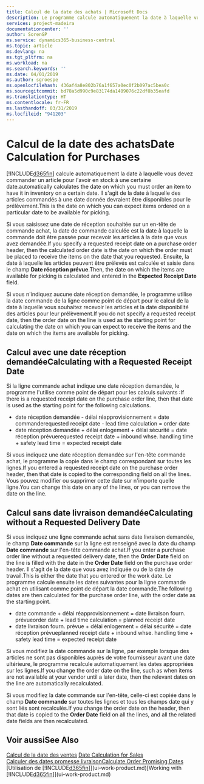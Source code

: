 ```yaml
---
title: Calcul de la date des achats | Microsoft Docs
description: Le programme calcule automatiquement la date à laquelle vous devez commander un article pour l'avoir en stock à une certaine date. Il s'agit de la date à laquelle des articles commandés à une date donnée devraient être disponibles pour le prélèvement.
services: project-madeira
documentationcenter: ''
author: SorenGP
ms.service: dynamics365-business-central
ms.topic: article
ms.devlang: na
ms.tgt_pltfrm: na
ms.workload: na
ms.search.keywords: ''
ms.date: 04/01/2019
ms.author: sgroespe
ms.openlocfilehash: 436af4a8e802b76a1f657a0ec0f2b097ac5bea0c
ms.sourcegitcommit: bd78a5d990c9e83174da1409076c22df8b35eafd
ms.translationtype: HT
ms.contentlocale: fr-FR
ms.lasthandoff: 03/31/2019
ms.locfileid: "941203"
---
```

# <a name="date-calculation-for-purchases"></a><span data-ttu-id="9b67e-104">Calcul de la date des achats</span><span class="sxs-lookup"><span data-stu-id="9b67e-104">Date Calculation for Purchases</span></span>
[!INCLUDE[d365fin](includes/d365fin_md.md)] <span data-ttu-id="9b67e-105">calcule automatiquement la date à laquelle vous devez commander un article pour l'avoir en stock à une certaine date.</span><span class="sxs-lookup"><span data-stu-id="9b67e-105">automatically calculates the date on which you must order an item to have it in inventory on a certain date.</span></span> <span data-ttu-id="9b67e-106">Il s'agit de la date à laquelle des articles commandés à une date donnée devraient être disponibles pour le prélèvement.</span><span class="sxs-lookup"><span data-stu-id="9b67e-106">This is the date on which you can expect items ordered on a particular date to be available for picking.</span></span>  

<span data-ttu-id="9b67e-107">Si vous saisissez une date de réception souhaitée sur un en-tête de commande achat, la date de commande calculée est la date à laquelle la commande doit être passée pour recevoir les articles à la date que vous avez demandée.</span><span class="sxs-lookup"><span data-stu-id="9b67e-107">If you specify a requested receipt date on a purchase order header, then the calculated order date is the date on which the order must be placed to receive the items on the date that you requested.</span></span> <span data-ttu-id="9b67e-108">Ensuite, la date à laquelle les articles peuvent être prélevés est calculée et saisie dans le champ **Date réception prévue**.</span><span class="sxs-lookup"><span data-stu-id="9b67e-108">Then, the date on which the items are available for picking is calculated and entered in the **Expected Receipt Date** field.</span></span>  

<span data-ttu-id="9b67e-109">Si vous n'indiquez aucune date réception demandée, le programme utilise la date commande de la ligne comme point de départ pour le calcul de la date à laquelle vous souhaitez recevoir les articles et la date disponibilité des articles pour leur prélèvement.</span><span class="sxs-lookup"><span data-stu-id="9b67e-109">If you do not specify a requested receipt date, then the order date on the line is used as the starting point for calculating the date on which you can expect to receive the items and the date on which the items are available for picking.</span></span>  

## <a name="calculating-with-a-requested-receipt-date"></a><span data-ttu-id="9b67e-110">Calcul avec une date réception demandée</span><span class="sxs-lookup"><span data-stu-id="9b67e-110">Calculating with a Requested Receipt Date</span></span>  
<span data-ttu-id="9b67e-111">Si la ligne commande achat indique une date réception demandée, le programme l'utilise comme point de départ pour les calculs suivants :</span><span class="sxs-lookup"><span data-stu-id="9b67e-111">If there is a requested receipt date on the purchase order line, then that date is used as the starting point for the following calculations.</span></span>  

- <span data-ttu-id="9b67e-112">date réception demandée - délai réapprovisionnement = date commande</span><span class="sxs-lookup"><span data-stu-id="9b67e-112">requested receipt date - lead time calculation = order date</span></span>  
- <span data-ttu-id="9b67e-113">date réception demandée + délai enlogement + délai sécurité = date réception prévue</span><span class="sxs-lookup"><span data-stu-id="9b67e-113">requested receipt date + inbound whse. handling time + safety lead time = expected receipt date</span></span>  

<span data-ttu-id="9b67e-114">Si vous indiquez une date réception demandée sur l'en-tête commande achat, le programme la copie dans le champ correspondant sur toutes les lignes.</span><span class="sxs-lookup"><span data-stu-id="9b67e-114">If you entered a requested receipt date on the purchase order header, then that date is copied to the corresponding field on all the lines.</span></span> <span data-ttu-id="9b67e-115">Vous pouvez modifier ou supprimer cette date sur n'importe quelle ligne.</span><span class="sxs-lookup"><span data-stu-id="9b67e-115">You can change this date on any of the lines, or you can remove the date on the line.</span></span>  

## <a name="calculating-without-a-requested-delivery-date"></a><span data-ttu-id="9b67e-116">Calcul sans date livraison demandée</span><span class="sxs-lookup"><span data-stu-id="9b67e-116">Calculating without a Requested Delivery Date</span></span>  
<span data-ttu-id="9b67e-117">Si vous indiquez une ligne commande achat sans date livraison demandée, le champ **Date commande** sur la ligne est renseigné avec la date du champ **Date commande** sur l'en\-tête commande achat.</span><span class="sxs-lookup"><span data-stu-id="9b67e-117">If you enter a purchase order line without a requested delivery date, then the **Order Date** field on the line is filled with the date in the **Order Date** field on the purchase order header.</span></span> <span data-ttu-id="9b67e-118">Il s'agit de la date que vous avez indiquée ou de la date de travail.</span><span class="sxs-lookup"><span data-stu-id="9b67e-118">This is either the date that you entered or the work date.</span></span> <span data-ttu-id="9b67e-119">Le programme calcule ensuite les dates suivantes pour la ligne commande achat en utilisant comme point de départ la date commande.</span><span class="sxs-lookup"><span data-stu-id="9b67e-119">The following dates are then calculated for the purchase order line, with the order date as the starting point.</span></span>  

- <span data-ttu-id="9b67e-120">date commande + délai réapprovisionnement = date livraison fourn. prévue</span><span class="sxs-lookup"><span data-stu-id="9b67e-120">order date + lead time calculation = planned receipt date</span></span>  
- <span data-ttu-id="9b67e-121">date livraison fourn. prévue + délai enlogement + délai sécurité = date réception prévue</span><span class="sxs-lookup"><span data-stu-id="9b67e-121">planned receipt date + inbound whse. handling time + safety lead time = expected receipt date</span></span>  

<span data-ttu-id="9b67e-122">Si vous modifiez la date commande sur la ligne, par exemple lorsque des articles ne sont pas disponibles auprès de votre fournisseur avant une date ultérieure, le programme recalcule automatiquement les dates appropriées sur les lignes.</span><span class="sxs-lookup"><span data-stu-id="9b67e-122">If you change the order date on the line, such as when items are not available at your vendor until a later date, then the relevant dates on the line are automatically recalculated.</span></span>  

<span data-ttu-id="9b67e-123">Si vous modifiez la date commande sur l'en\-tête, celle\-ci est copiée dans le champ **Date commande** sur toutes les lignes et tous les champs date qui y sont liés sont recalculés.</span><span class="sxs-lookup"><span data-stu-id="9b67e-123">If you change the order date on the header, then that date is copied to the **Order Date** field on all the lines, and all the related date fields are then recalculated.</span></span>  

## <a name="see-also"></a><span data-ttu-id="9b67e-124">Voir aussi</span><span class="sxs-lookup"><span data-stu-id="9b67e-124">See Also</span></span>  
 <span data-ttu-id="9b67e-125">[Calcul de la date des ventes](sales-date-calculation-for-sales.md) </span><span class="sxs-lookup"><span data-stu-id="9b67e-125">[Date Calculation for Sales](sales-date-calculation-for-sales.md) </span></span>  
 [<span data-ttu-id="9b67e-126">Calculer des dates promesse livraison</span><span class="sxs-lookup"><span data-stu-id="9b67e-126">Calculate Order Promising Dates</span></span>](sales-how-to-calculate-order-promising-dates.md)  
 <span data-ttu-id="9b67e-127">[Utilisation de [!INCLUDE[d365fin](includes/d365fin_md.md)]](ui-work-product.md)</span><span class="sxs-lookup"><span data-stu-id="9b67e-127">[Working with [!INCLUDE[d365fin](includes/d365fin_md.md)]](ui-work-product.md)</span></span>
